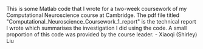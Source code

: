 This is some Matlab code that I wrote for a two-week coursework of my Computational Neuroscience course at Cambridge. The pdf file titled "Computational_Neuroscience_Coursework_1_report" is the technical report I wrote which summarises the investigation I did using the code. A small proportion of this code was provided by the course leader. - Xiaoqi (Shirley) Liu
